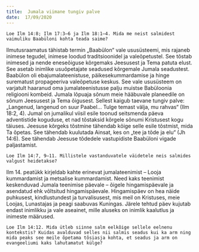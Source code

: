 ```yaml
---
title:  Jumala viimane tungiv palve
date:  17/09/2020
---
```


`Loe Ilm 14:8; Ilm 17:3–6 ja Ilm 18:1–4. Mida me neist salmidest vaimuliku Baabüloni kohta teada saime?`

Ilmutusraamatus tähistab termin „Baabülon“ vale ususüsteemi, mis rajaneb inimese tegudel, inimese loodud traditsioonidel ja valeõpetustel. See tõstab inimesed ja nende eneseõiguse kõrgemaks Jeesusest ja Tema patuta elust. See asetab inimlike usuõpetajate seadused kõrgemale Jumala seadustest. Baabülon oli ebajumalateenistuse, päikesekummardamise ja hinge surematust propageeriva valeõpetuse keskus. See vale ususüsteem on varjatult haaranud oma jumalateenistusse palju muistse Babüloonia religiooni kombeid. Jumala lõpuaja sõnum meie hääbuvale planeedile on sõnum Jeesusest ja Tema õigusest. Sellest kaigub taevane tungiv palve: „Langenud, langenud on suur Paabel… Tulge temast välja, mu rahvas“ (Ilm 18:2, 4). Jumal on jumalikul viisil esile toonud seitsmenda päeva adventistide koguduse, et nad tõstaksid kõrgele sõnumi Kristusest kogu täiuses. Jeesuse kõrgeks tõstmine tähendab kõige selle esile tõstmist, mida Ta õpetas. See tähendab kuulutada Ainsat, kes on „tee ja tõde ja elu“ (Jh 14:6). See tähendab Jeesuse tõdedele vastupidiste Baabüloni vigade paljastamist.

`Loe Ilm 14:7, 9–11. Millistele vastanduvatele väidetele neis salmides valgust heidetakse?`

Ilm 14. peatükk kirjeldab kahte erinevat jumalateenimist – Looja kummardamist ja metsalise kummardamist. Need kaks teenimist keskenduvad Jumala teenimise päevale – õigele hingamispäevale ja asendatud ehk võltsitud hingamispäevale. Hingamispäev on hea näide puhkusest, kindlustundest ja turvalisusest, mis meil on Kristuses, meie Loojas, Lunastajas ja peagi saabuvas Kuningas. Järele tehtud päev kujutab endast inimlikku ja vale aseainet, mille aluseks on inimlik kaalutlus ja inimeste määrused.

`Loe Ilm 14:12. Mida ütleb siinne salm eelkõige sellele eelnenu kontekstis? Kuidas avalduvad selles nii salmis seadus kui ka arm ning mida peaks see meile õpetama tõsiasja kohta, et seadus ja arm on evangeeliumi kaks lahutamatut külge?`